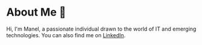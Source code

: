 # About Me 🚀
Hi, I'm Manel, a passionate individual drawn to the world of IT and emerging technologies. You can also find me on [LinkedIn](https://www.linkedin.com/in/manel-ros-puig-28670721b/).
